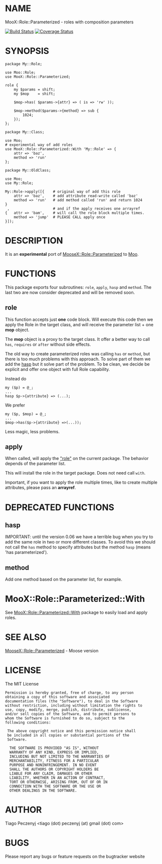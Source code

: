 # NAME

MooX::Role::Parameterized - roles with composition parameters

[![Build Status](https://travis-ci.org/peczenyj/MooX-Role-Parameterized.svg?branch=master)](https://travis-ci.org/peczenyj/MooX-Role-Parameterized)
[![Coverage Status](https://coveralls.io/repos/github/peczenyj/MooX-Role-Parameterized/badge.svg?branch=master)](https://coveralls.io/github/peczenyj/MooX-Role-Parameterized?branch=master)

# SYNOPSIS

    package My::Role;

    use Moo::Role;
    use MooX::Role::Parameterized;

    role {
        my $params = shift;
        my $mop    = shift;

        $mop->has( $params->{attr} => ( is => 'rw' ));

        $mop->method($params->{method} => sub {
            1024;
        });
    };

    package My::Class;

    use Moo;
    # experimental way of add roles
    use MooX::Role::Parameterized::With 'My::Role' => {
        attr => 'baz',
        method => 'run'
    };

    package My::OldClass;

    use Moo;
    use My::Role;

    My::Role->apply([{    # original way of add this role
        attr => 'baz',    # add attribute read-write called 'baz' 
        method => 'run'   # add method called 'run' and return 1024 
    }
     ,                    # and if the apply receives one arrayref
    {   attr => 'bam',    # will call the role block multiple times.
        method => 'jump'  # PLEASE CALL apply once
    }]);      

# DESCRIPTION

It is an **experimental** port of [MooseX::Role::Parameterized](https://metacpan.org/pod/MooseX::Role::Parameterized) to [Moo](https://metacpan.org/pod/Moo).

# FUNCTIONS

This package exports four subroutines: `role`, `apply`, `hasp` and `method`. The last two are now consider deprecated and will be removed soon.

## role

This function accepts just **one** code block. Will execute this code then we apply the Role in the 
target class, and will receive the parameter list + one **mop** object.

The **mop** object is a proxy to the target class. It offer a better way to call `has`, `requires` or `after` without side effects. 

The old way to create parameterized roles was calling `has` or `method`, but there is too much problems with this approach. To solve part of them
we add the [hasp](https://metacpan.org/pod/hasp) but it solve part of the problem. To be clean, we decide be explicit and offer one object with full Role capability.

Instead do

    my ($p) = @_;
    ...
    hasp $p->{attribute} => (...);

We prefer

    my ($p, $mop) = @_;
    ...
    $mop->has($p->{attribute} =>(...));

Less magic, less problems.

## apply

When called, will apply the ["role"](#role) on the current package. The behavior depends of the parameter list.

This will install the role in the target package. Does not need call `with`.

Important, if you want to apply the role multiple times, like to create multiple attributes, please pass an **arrayref**.

# DEPRECATED FUNCTIONS

## hasp

IMPORTANT: until the version 0.06 we have a terrible bug when you try to add the same role in two or more different classes.
To avoid this we should not call the `has` method to specify attributes but the method `hasp` (means 'has parameterized').

## method

Add one method based on the parameter list, for example.

# MooX::Role::Parameterized::With

See [MooX::Role::Parameterized::With](https://metacpan.org/pod/MooX::Role::Parameterized::With) package to easily load and apply roles.

# SEE ALSO

[MooseX::Role::Parameterized](https://metacpan.org/pod/MooseX::Role::Parameterized) - Moose version

# LICENSE
The MIT License

    Permission is hereby granted, free of charge, to any person
    obtaining a copy of this software and associated
    documentation files (the "Software"), to deal in the Software
    without restriction, including without limitation the rights to
    use, copy, modify, merge, publish, distribute, sublicense,
    and/or sell copies of the Software, and to permit persons to
    whom the Software is furnished to do so, subject to the
    following conditions:
     
     The above copyright notice and this permission notice shall
     be included in all copies or substantial portions of the
     Software.
      
      THE SOFTWARE IS PROVIDED "AS IS", WITHOUT
      WARRANTY OF ANY KIND, EXPRESS OR IMPLIED,
      INCLUDING BUT NOT LIMITED TO THE WARRANTIES OF
      MERCHANTABILITY, FITNESS FOR A PARTICULAR
      PURPOSE AND NONINFRINGEMENT. IN NO EVENT
      SHALL THE AUTHORS OR COPYRIGHT HOLDERS BE
      LIABLE FOR ANY CLAIM, DAMAGES OR OTHER
      LIABILITY, WHETHER IN AN ACTION OF CONTRACT,
      TORT OR OTHERWISE, ARISING FROM, OUT OF OR IN
      CONNECTION WITH THE SOFTWARE OR THE USE OR
      OTHER DEALINGS IN THE SOFTWARE.

# AUTHOR

Tiago Peczenyj <tiago (dot) peczenyj (at) gmail (dot) com>

# BUGS

Please report any bugs or feature requests on the bugtracker website
